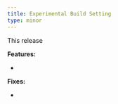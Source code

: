 ```yaml
---
title: Experimental Build Setting
type: minor
---
```


This release

**Features:**

* 


**Fixes:**

* 
